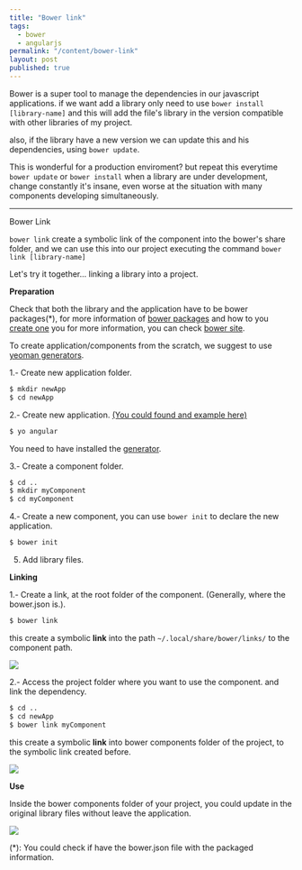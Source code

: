 ```yaml
---
title: "Bower link"
tags: 
  - bower
  - angularjs
permalink: "/content/bower-link"
layout: post
published: true
---
```

Bower is a super tool to manage the dependencies in our javascript applications.  if we want add a library only need to use `bower install [library-name]` and this will add the file's library in the version compatible with other libraries of my project.

also, if the library have a new version we can update this and his dependencies, using `bower update`.

This is wonderful for a production enviroment? but repeat this everytime ``bower update`` or ``bower install`` when a library are under development, change constantly it's insane, even worse at the situation with many components developing simultaneously.

<!-- more -->

---

Bower Link

`bower link` create a symbolic link of the component into the bower's share folder, and we can use this into our project executing the command `bower link [library-name]`

Let's try it together... linking a library into a project.

__Preparation__

Check that both the library and the application have to be bower packages(*), for more information of [bower packages](https://github.com/bower/bower.json-spec) and how to you [create one](http://bower.io/docs/creating-packages/) you for more information, you can check [bower site](http://bower.io/).

To create application/components from the scratch, we suggest to use [yeoman generators](http://yeoman.io/generators/community.html).

1.- Create new application folder.

```bash
$ mkdir newApp
$ cd newApp
```

2.- Create new application. [(You could found and example here)](http://yeoman.io/codelab/scaffold-app.html)

```bash
$ yo angular
```

You need to have installed the [generator](http://yeoman.io/codelab/install-generators.html).

3.- Create a component folder.

```bash
$ cd ..
$ mkdir myComponent
$ cd myComponent
```

4.- Create a new component, you can use `bower init` to declare the new application.

```bash
$ bower init
```

5. Add library files.

__Linking__

1.- Create a link, at the root folder of the component. (Generally, where the bower.json is.).

```bash
$ bower link
```
this create a symbolic __link__ into the path `~/.local/share/bower/links/` to the component path.

![]({{BASE_PATH}}/assets/images/posts/bower-link/bower-create-link.png)

2.- Access the project folder where you want to use the component. and link the dependency.

```bash
$ cd ..
$ cd newApp
$ bower link myComponent
```

this create a symbolic __link__ into bower components folder of the project, to the symbolic link created before.

![]({{BASE_PATH}}/assets/images/posts/bower-link/bower-use-link.png)

__Use__

Inside the bower components folder of your project, you could update in the original library files without leave the application.

![]({{BASE_PATH}}/assets/images/posts/bower-link/symbolic-link.png)


(*): You could check if have the bower.json file with the packaged information.

